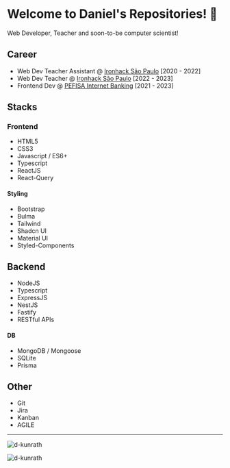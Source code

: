 # Welcome to Daniel's Repositories! :wave:

Web Developer, Teacher and soon-to-be computer scientist!

## Career
- Web Dev Teacher Assistant @ [Ironhack São Paulo](https://www.ironhack.com) [2020 - 2022]
- Web Dev Teacher @ [Ironhack São Paulo](https://www.ironhack.com) [2022 - 2023]
- Frontend Dev @ [PEFISA Internet Banking](https://ibpj.pefisa.com.br) [2021 - 2023]

## Stacks
### Frontend
- HTML5
- CSS3
- Javascript / ES6+
- Typescript
- ReactJS
- React-Query
#### Styling
- Bootstrap
- Bulma
- Tailwind
- Shadcn UI
- Material UI
- Styled-Components

## Backend
- NodeJS
- Typescript
- ExpressJS
- NestJS
- Fastify
- RESTful APIs
#### DB
- MongoDB / Mongoose
- SQLite
- Prisma

## Other
- Git
- Jira
- Kanban
- AGILE

---
<p><img src="https://github-readme-stats.vercel.app/api?username=d-kunrath&show_icons=true&locale=en" alt="d-kunrath" /></p>

<p><img src="https://github-readme-stats.vercel.app/api/top-langs?username=d-kunrath&show_icons=true&locale=en&layout=compact" alt="d-kunrath" /></p>
